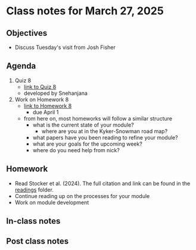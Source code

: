 # Class notes for March 27, 2025

## Objectives
- Discuss Tuesday's visit from Josh Fisher

## Agenda
1. Quiz 8
	- [link to Quiz 8](../quizzes/quiz08.md)
	- developed by Snehanjana
2. Work on Homework 8
	- [link to Homework 8](../homeworks/homework08.md)
		- due April 1
	- from here on, most homeworks will follow a similar structure
		- what is the current state of your module?
			- where are you at in the Kyker-Snowman road map?
		- what papers have you been reading to refine your module?
		- what are your goals for the upcoming week?
		- where do you need help from nick?

## Homework
- Read Stocker et al. (2024). The full citation and link can be found in the 
[readings](../readings) folder.
- Continue reading up on the processes for your module
- Work on module development

## In-class notes

## Post class notes
